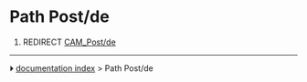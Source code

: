 # Path Post/de
1.  REDIRECT [CAM_Post/de](CAM_Post/de.md)



---
⏵ [documentation index](../README.md) > Path Post/de
